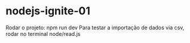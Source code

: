 # nodejs-ignite-01
Rodar o projeto: npm run dev
Para testar a importação de dados via csv, rodar no terminal node/read.js
